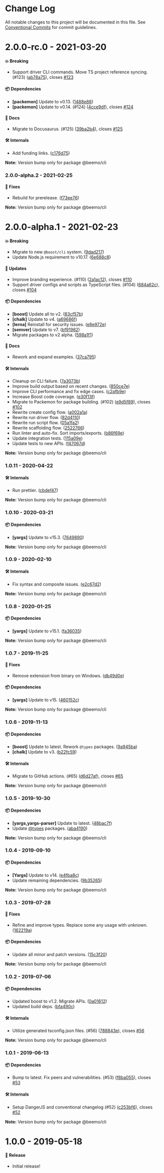 # Change Log

All notable changes to this project will be documented in this file.
See [Conventional Commits](https://conventionalcommits.org) for commit guidelines.

# 2.0.0-rc.0 - 2021-03-20

#### 💥 Breaking

- Support driver CLI commands. Move TS project reference syncing. (#123) ([ab78a75](https://github.com/beemojs/beemo/commit/ab78a75)), closes [#123](https://github.com/beemojs/beemo/issues/123)

#### 📦 Dependencies

- **[packemon]** Update to v0.13. ([1488e86](https://github.com/beemojs/beemo/commit/1488e86))
- **[packemon]** Update to v0.14. (#124) ([4cce9df](https://github.com/beemojs/beemo/commit/4cce9df)), closes [#124](https://github.com/beemojs/beemo/issues/124)

#### 📘 Docs

- Migrate to Docusaurus. (#125) ([39ba2b4](https://github.com/beemojs/beemo/commit/39ba2b4)), closes [#125](https://github.com/beemojs/beemo/issues/125)

#### 🛠 Internals

- Add funding links. ([c176d75](https://github.com/beemojs/beemo/commit/c176d75))

**Note:** Version bump only for package @beemo/cli





### 2.0.0-alpha.2 - 2021-02-25

#### 🐞 Fixes

- Rebuild for prerelease. ([f73ee76](https://github.com/beemojs/beemo/commit/f73ee76))

**Note:** Version bump only for package @beemo/cli





# 2.0.0-alpha.1 - 2021-02-23

#### 💥 Breaking

- Migrate to new `@boost/cli` system. ([9dad217](https://github.com/beemojs/beemo/commit/9dad217))
- Update Node.js requirement to v10.17. ([6e688c8](https://github.com/beemojs/beemo/commit/6e688c8))

#### 🚀 Updates

- Improve branding experience. (#110) ([2a1ac12](https://github.com/beemojs/beemo/commit/2a1ac12)), closes [#110](https://github.com/beemojs/beemo/issues/110)
- Support driver configs and scripts as TypeScript files. (#104) ([684a62c](https://github.com/beemojs/beemo/commit/684a62c)), closes [#104](https://github.com/beemojs/beemo/issues/104)

#### 📦 Dependencies

- **[boost]** Update all to v2. ([83cf57b](https://github.com/beemojs/beemo/commit/83cf57b))
- **[chalk]** Update to v4. ([a69686f](https://github.com/beemojs/beemo/commit/a69686f))
- **[lerna]** Reinstall for security issues. ([e8e972e](https://github.com/beemojs/beemo/commit/e8e972e))
- **[semver]** Update to v7. ([bf91982](https://github.com/beemojs/beemo/commit/bf91982))
- Migrate packages to v2 alpha. ([598a1f1](https://github.com/beemojs/beemo/commit/598a1f1))

#### 📘 Docs

- Rework and expand examples. ([37ca795](https://github.com/beemojs/beemo/commit/37ca795))

#### 🛠 Internals

- Cleanup on CLI failure. ([7a3073b](https://github.com/beemojs/beemo/commit/7a3073b))
- Improve build output based on recent changes. ([850ce7e](https://github.com/beemojs/beemo/commit/850ce7e))
- Improve CLI performance and fix edge cases. ([c2afb9e](https://github.com/beemojs/beemo/commit/c2afb9e))
- Increase Boost code coverage. ([e30f13f](https://github.com/beemojs/beemo/commit/e30f13f))
- Migrate to Packemon for package building. (#102) ([e9d5f89](https://github.com/beemojs/beemo/commit/e9d5f89)), closes [#102](https://github.com/beemojs/beemo/issues/102)
- Rewrite create config flow. ([a002a1a](https://github.com/beemojs/beemo/commit/a002a1a))
- Rewrite run driver flow. ([82d4110](https://github.com/beemojs/beemo/commit/82d4110))
- Rewrite run script flow. ([05a1fa2](https://github.com/beemojs/beemo/commit/05a1fa2))
- Rewrite scaffolding flow. ([2522766](https://github.com/beemojs/beemo/commit/2522766))
- Run linter and auto-fix. Sort imports/exports. ([b86f69e](https://github.com/beemojs/beemo/commit/b86f69e))
- Update integration tests. ([115a09e](https://github.com/beemojs/beemo/commit/115a09e))
- Update tests to new APIs. ([f47067d](https://github.com/beemojs/beemo/commit/f47067d))

**Note:** Version bump only for package @beemo/cli





### 1.0.11 - 2020-04-22

#### 🛠 Internals

- Run prettier. ([cbdef47](https://github.com/beemojs/beemo/commit/cbdef47))

**Note:** Version bump only for package @beemo/cli





### 1.0.10 - 2020-03-21

#### 📦 Dependencies

- **[yargs]** Update to v15.3. ([7649890](https://github.com/beemojs/beemo/commit/7649890))

**Note:** Version bump only for package @beemo/cli





### 1.0.9 - 2020-02-10

#### 🛠 Internals

- Fix syntax and composite issues. ([e2c67d2](https://github.com/beemojs/beemo/commit/e2c67d2))

**Note:** Version bump only for package @beemo/cli





### 1.0.8 - 2020-01-25

#### 📦 Dependencies

- **[yargs]** Update to v15.1. ([fa36035](https://github.com/beemojs/beemo/commit/fa36035))

**Note:** Version bump only for package @beemo/cli





### 1.0.7 - 2019-11-25

#### 🐞 Fixes

- Remove extension from binary on Windows. ([db49d0e](https://github.com/beemojs/beemo/commit/db49d0e))

#### 📦 Dependencies

- **[yargs]** Update to v15. ([460152c](https://github.com/beemojs/beemo/commit/460152c))

**Note:** Version bump only for package @beemo/cli





### 1.0.6 - 2019-11-13

#### 📦 Dependencies

- **[boost]** Update to latest. Rework `@types` packages. ([9a945ba](https://github.com/commit/9a945ba))
- **[chalk]** Update to v3. ([b22fc59](https://github.com/commit/b22fc59))

#### 🛠 Internals

- Migrate to GitHub actions. (#65) ([d6d27af](https://github.com/commit/d6d27af)), closes [#65](https://github.com/issues/65)

**Note:** Version bump only for package @beemo/cli





### 1.0.5 - 2019-10-30

#### 📦 Dependencies

- **[yargs,yargs-parser]** Update to latest. ([48bac7f](https://github.com/beemojs/beemo/tree/master/packages/cli/commit/48bac7f))
- Update [@types](https://github.com/types) packages. ([aba4190](https://github.com/beemojs/beemo/tree/master/packages/cli/commit/aba4190))

**Note:** Version bump only for package @beemo/cli





### 1.0.4 - 2019-09-10

#### 📦 Dependencies

- **[Yargs]** Update to v14. ([e4fba8c](https://github.com/beemojs/beemo/tree/master/packages/cli/commit/e4fba8c))
- Update remaining dependencies. ([9b35265](https://github.com/beemojs/beemo/tree/master/packages/cli/commit/9b35265))

**Note:** Version bump only for package @beemo/cli





### 1.0.3 - 2019-07-28

#### 🐞 Fixes

- Refine and improve types. Replace some any usage with unknown. ([162219a](https://github.com/beemojs/beemo/tree/master/packages/cli/commit/162219a))

#### 📦 Dependencies

- Update all minor and patch versions. ([15c3f20](https://github.com/beemojs/beemo/tree/master/packages/cli/commit/15c3f20))

**Note:** Version bump only for package @beemo/cli





### 1.0.2 - 2019-07-06

#### 📦 Dependencies

- Updated boost to v1.2. Migrate APIs. ([0a01612](https://github.com/beemojs/beemo/tree/master/packages/cli/commit/0a01612))
- Updated build deps. ([bfa490c](https://github.com/beemojs/beemo/tree/master/packages/cli/commit/bfa490c))

#### 🛠 Internals

- Utilize generated tsconfig.json files. (#56) ([788843e](https://github.com/beemojs/beemo/tree/master/packages/cli/commit/788843e)), closes [#56](https://github.com/beemojs/beemo/tree/master/packages/cli/issues/56)

**Note:** Version bump only for package @beemo/cli





### 1.0.1 - 2019-06-13

#### 📦 Dependencies

- Bump to latest. Fix peers and vulnerabilities. (#53) ([f8ba055](https://github.com/beemojs/beemo/tree/master/packages/cli/commit/f8ba055)), closes [#53](https://github.com/beemojs/beemo/tree/master/packages/cli/issues/53)

#### 🛠 Internals

- Setup DangerJS and conventional changelog (#52) ([c253bf6](https://github.com/beemojs/beemo/tree/master/packages/cli/commit/c253bf6)), closes [#52](https://github.com/beemojs/beemo/tree/master/packages/cli/issues/52)

**Note:** Version bump only for package @beemo/cli





# 1.0.0 - 2019-05-18

#### 🎉 Release

- Initial release!
